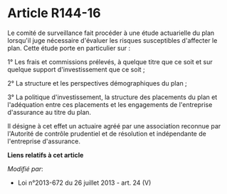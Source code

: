 # Article R144-16

Le comité de surveillance fait procéder à une étude actuarielle du plan lorsqu'il juge nécessaire d'évaluer les risques
susceptibles d'affecter le plan. Cette étude porte en particulier sur :

1° Les frais et commissions prélevés, à quelque titre que ce soit et sur quelque support d'investissement que ce soit ;

2° La structure et les perspectives démographiques du plan ;

3° La politique d'investissement, la structure des placements du plan et l'adéquation entre ces placements et les engagements
de l'entreprise d'assurance au titre du plan.

Il désigne à cet effet un actuaire agréé par une association reconnue par l'Autorité de contrôle prudentiel et de résolution
et indépendante de l'entreprise d'assurance.

**Liens relatifs à cet article**

_Modifié par_:

  - Loi n°2013-672 du 26 juillet 2013 - art. 24 (V)
